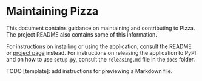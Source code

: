 Maintaining Pizza
=================

This document contains guidance on maintaining and contributing to Pizza.
The project README also contains some of this information.

For instructions on installing or using the application, consult the README or
[project page](https://github.com/cjerdonek/groome-python-expected) instead.
For instructions on releasing the application to PyPI and on how to use
`setup.py`, consult the `releasing.md` file in the `docs` folder.

TODO [template]: add instructions for previewing a Markdown file.
